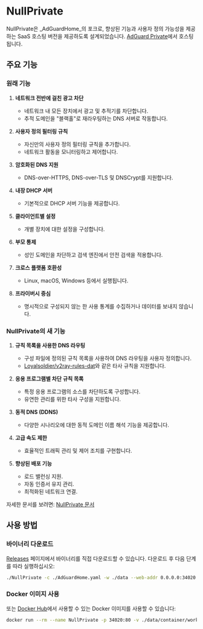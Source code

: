 # NullPrivate

NullPrivate은 _AdGuardHome_의 포크로, 향상된 기능과 사용자 정의 가능성을 제공하는 SaaS 호스팅 버전을 제공하도록 설계되었습니다. [AdGuard Private](https://nullprivate.com)에서 호스팅됩니다.

## 주요 기능

### 원래 기능

1. **네트워크 전반에 걸친 광고 차단**

   - 네트워크 내 모든 장치에서 광고 및 추적기를 차단합니다.
   - 추적 도메인을 "블랙홀"로 재라우팅하는 DNS 서버로 작동합니다.

2. **사용자 정의 필터링 규칙**

   - 자신만의 사용자 정의 필터링 규칙을 추가합니다.
   - 네트워크 활동을 모니터링하고 제어합니다.

3. **암호화된 DNS 지원**

   - DNS-over-HTTPS, DNS-over-TLS 및 DNSCrypt를 지원합니다.

4. **내장 DHCP 서버**

   - 기본적으로 DHCP 서버 기능을 제공합니다.

5. **클라이언트별 설정**

   - 개별 장치에 대한 설정을 구성합니다.

6. **부모 통제**

   - 성인 도메인을 차단하고 검색 엔진에서 안전 검색을 적용합니다.

7. **크로스 플랫폼 호환성**

   - Linux, macOS, Windows 등에서 실행됩니다.

8. **프라이버시 중심**
   - 명시적으로 구성되지 않는 한 사용 통계를 수집하거나 데이터를 보내지 않습니다.

### NullPrivate의 새 기능

1. **규칙 목록을 사용한 DNS 라우팅**

   - 구성 파일에 정의된 규칙 목록을 사용하여 DNS 라우팅을 사용자 정의합니다.
   - [Loyalsoldier/v2ray-rules-dat](https://github.com/Loyalsoldier/v2ray-rules-dat)와 같은 타사 규칙을 지원합니다.

2. **응용 프로그램별 차단 규칙 목록**

   - 특정 응용 프로그램의 소스를 차단하도록 구성합니다.
   - 유연한 관리를 위한 타사 구성을 지원합니다.

3. **동적 DNS (DDNS)**

   - 다양한 시나리오에 대한 동적 도메인 이름 해석 기능을 제공합니다.

4. **고급 속도 제한**

   - 효율적인 트래픽 관리 및 제어 조치를 구현합니다.

5. **향상된 배포 기능**
   - 로드 밸런싱 지원.
   - 자동 인증서 유지 관리.
   - 최적화된 네트워크 연결.

자세한 문서를 보려면: [NullPrivate 문서](https://nullprivate.com/docs/)

## 사용 방법

### 바이너리 다운로드

[Releases](https://github.com/NullPrivate/NullPrivate/releases) 페이지에서 바이너리를 직접 다운로드할 수 있습니다. 다운로드 후 다음 단계를 따라 실행하십시오:

```bash
./NullPrivate -c ./AdGuardHome.yaml -w ./data --web-addr 0.0.0.0:34020 --local-frontend --no-check-update --verbose
```

### Docker 이미지 사용

또는 [Docker Hub](https://hub.docker.com/repository/docker/nullprivate/nullprivate)에서 사용할 수 있는 Docker 이미지를 사용할 수 있습니다:

```bash
docker run --rm --name NullPrivate -p 34020:80 -v ./data/container/work:/opt/adguardhome/work -v ./data/container/conf:/opt/adguardhome/conf nullprivate/nullprivate:latest
```